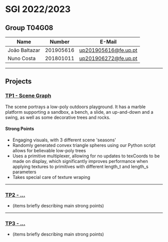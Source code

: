 # SGI 2022/2023

## Group T04G08
| Name             | Number    | E-Mail               |
| ---------------- | --------- | -------------------- |
| João Baltazar    | 201905616 | up201905616@fe.up.pt |
| Nuno Costa       | 201801011 | up201906272@fe.up.pt |

----

## Projects

### [TP1 - Scene Graph](tp1)

The scene portrays a low-poly outdoors playground. It has a marble platform supporting a sandbox, a bench, a slide, an up-and-down and a swing, as well as some decorative trees and rocks.

#### Strong Points

- Engaging visuals, with 3 different scene 'seasons'
- Randomly generated convex triangle spheres using our Python script allows for believable low-poly trees
- Uses a primitive multiplexer, allowing for no updates to texCoords to be made on display, which significantly improves performance when applying textures to primitives with different length_t and length_s parameters
- Takes special care of texture wraping

-----

### [TP2 - ...](tp2)
- (items briefly describing main strong points)

----

### [TP3 - ...](tp3)
- (items briefly describing main strong points)

